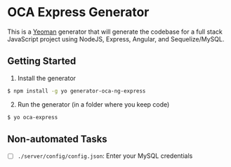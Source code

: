 # OCA Express Generator

This is a [Yeoman](https://yeoman.io) generator that will generate the codebase for a full stack JavaScript project using NodeJS, Express, Angular, and Sequelize/MySQL.

## Getting Started

1. Install the generator

```sh
$ npm install -g yo generator-oca-ng-express
```

2. Run the generator (in a folder where you keep code)
```sh
$ yo oca-express
```

## Non-automated Tasks
- [ ] `./server/config/config.json`: Enter your MySQL credentials
